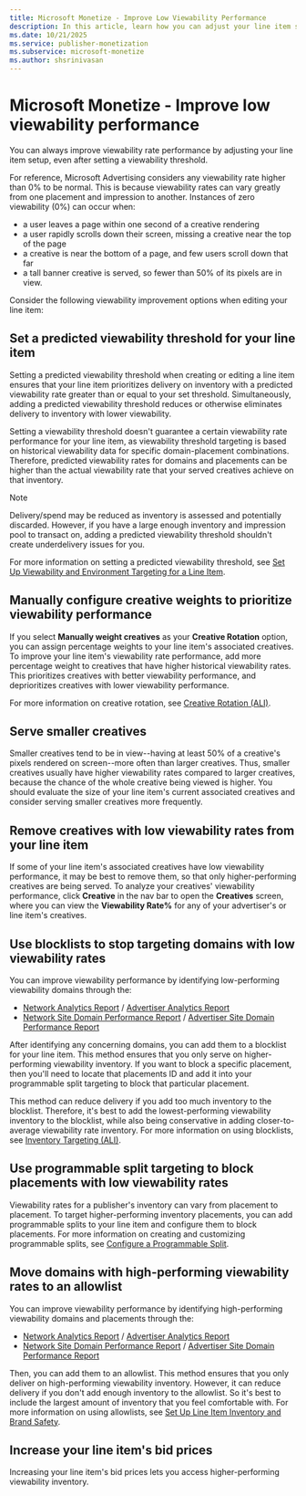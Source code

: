 ```yaml
---
title: Microsoft Monetize - Improve Low Viewability Performance
description: In this article, learn how you can adjust your line item setup to improve viewability rate performance.
ms.date: 10/21/2025
ms.service: publisher-monetization
ms.subservice: microsoft-monetize
ms.author: shsrinivasan
---
```


# Microsoft Monetize - Improve low viewability performance

You can always improve viewability rate performance by adjusting your line item setup, even after setting a viewability threshold.

For reference, Microsoft Advertising considers any viewability rate higher than 0% to be normal. This is because viewability rates can vary greatly from one placement and impression to another. Instances of zero viewability (0%) can occur when:

- a user leaves a page within one second of a creative rendering
- a user rapidly scrolls down their screen, missing a creative near the top of the page
- a creative is near the bottom of a page, and few users scroll down that far
- a tall banner creative is served, so fewer than 50% of its pixels are in view.

Consider the following viewability improvement options when editing your line item:

## Set a predicted viewability threshold for your line item

Setting a predicted viewability threshold when creating or editing a line item ensures that your line item prioritizes delivery on inventory with a predicted viewability rate greater than or equal to your set threshold. Simultaneously, adding a predicted viewability threshold reduces or otherwise eliminates delivery to inventory with lower viewability.

Setting a viewability threshold doesn't guarantee a certain viewability rate performance for your line item, as viewability threshold targeting is based on historical viewability data for specific domain-placement combinations. Therefore, predicted viewability rates for domains and placements can be higher than the actual viewability rate that your served creatives achieve on that inventory.

> [!NOTE]
> Delivery/spend may be reduced as inventory is assessed and potentially discarded. However, if you have a large enough inventory and impression pool to transact on, adding a predicted viewability threshold shouldn't create underdelivery issues for you.

For more information on setting a predicted viewability threshold, see [Set Up Viewability and Environment Targeting for a Line Item](set-up-viewability-and-environment-targeting-for-a-line-item.md).

## Manually configure creative weights to prioritize viewability performance

If you select **Manually weight creatives** as your **Creative Rotation** option, you can assign percentage weights to your line item's associated creatives. To improve your line item's viewability rate performance, add more percentage weight to creatives that have higher historical viewability rates. This prioritizes creatives with better viewability performance, and deprioritizes creatives with lower viewability performance.

For more information on creative rotation, see [Creative Rotation (ALI)](creative-rotation-ali.md).

## Serve smaller creatives

Smaller creatives tend to be in view--having at least 50% of a creative's pixels rendered on screen--more often than larger creatives. Thus, smaller creatives usually have higher viewability rates compared to larger creatives, because the chance of the whole creative being viewed is higher. You should evaluate the size of your line item's current associated creatives and consider serving smaller creatives more frequently.

## Remove creatives with low viewability rates from your line item

If some of your line item's associated creatives have low viewability performance, it may be best to remove them, so that only higher-performing creatives are being served. To analyze your creatives' viewability performance, click **Creative** in the nav bar to open the **Creatives** screen, where you can view the **Viewability Rate%** for any of your advertiser's or line item's creatives.

## Use blocklists to stop targeting domains with low viewability rates

You can improve viewability performance by identifying low-performing viewability domains through the:

- [Network Analytics Report](network-analytics-report.md) / [Advertiser Analytics Report](advertiser-analytics-report.md)
- [Network Site Domain Performance Report](network-site-domain-performance-report.md) / [Advertiser Site Domain Performance Report](site-domain-performance.md)

After identifying any concerning domains, you can add them to a blocklist for your line item. This method ensures that you only serve on higher-performing viewability inventory. If you want to block a specific placement, then you'll need to locate that placements ID and add it into your programmable split targeting to block that particular placement.

This method can reduce delivery if you add too much inventory to the blocklist. Therefore, it's best to add the lowest-performing viewability inventory to the blocklist, while also being conservative in adding closer-to-average viewability rate inventory. For more information on using blocklists, see [Inventory Targeting (ALI)](inventory-targeting-ali.md).

## Use programmable split targeting to block placements with low viewability rates

Viewability rates for a publisher's inventory can vary from placement to placement. To target higher-performing inventory placements, you can add programmable splits to your line item and configure them to block placements. For more information on creating and customizing programmable splits, see [Configure a Programmable Split](configure-a-programmable-split.md).

## Move domains with high-performing viewability rates to an allowlist

You can improve viewability performance by identifying high-performing viewability domains and placements through the:

- [Network Analytics Report](network-analytics-report.md) / [Advertiser Analytics Report](advertiser-analytics-report.md)
- [Network Site Domain Performance Report](network-site-domain-performance-report.md) / [Advertiser Site Domain Performance Report](site-domain-performance.md)

Then, you can add them to an allowlist. This method ensures that you only deliver on high-performing viewability inventory. However, it can reduce delivery if you don't add enough inventory to the allowlist. So it's best to include the largest amount of inventory that you feel comfortable with. For more information on using allowlists, see [Set Up Line Item Inventory and Brand Safety](set-up-line-item-inventory-and-brand-safety.md).

## Increase your line item's bid prices

Increasing your line item's bid prices lets you access higher-performing viewability inventory.
